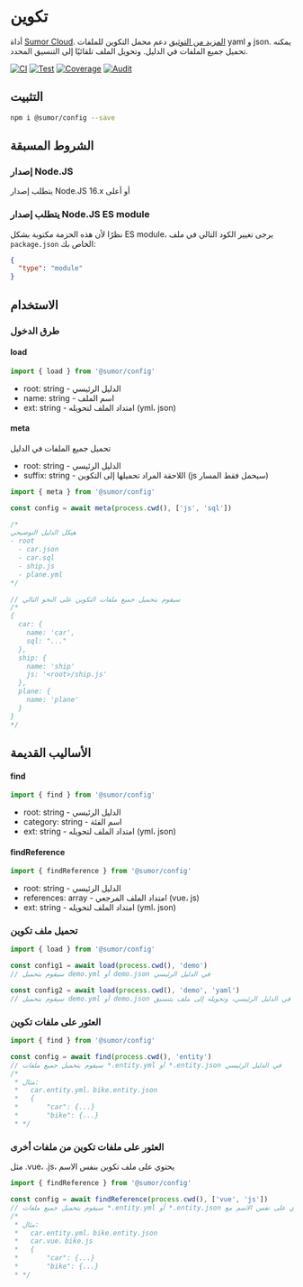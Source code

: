# تكوين

أداة [Sumor Cloud](https://sumor.cloud).
[المزيد من التوثيق](https://sumor.cloud/config)
دعم محمل التكوين للملفات yaml و json. يمكنه تحميل جميع الملفات في الدليل.
وتحويل الملف تلقائيًا إلى التنسيق المحدد.

[![CI](https://github.com/sumor-cloud/config/actions/workflows/ci.yml/badge.svg)](https://github.com/sumor-cloud/config/actions/workflows/ci.yml)
[![Test](https://github.com/sumor-cloud/config/actions/workflows/ut.yml/badge.svg)](https://github.com/sumor-cloud/config/actions/workflows/ut.yml)
[![Coverage](https://github.com/sumor-cloud/config/actions/workflows/coverage.yml/badge.svg)](https://github.com/sumor-cloud/config/actions/workflows/coverage.yml)
[![Audit](https://github.com/sumor-cloud/config/actions/workflows/audit.yml/badge.svg)](https://github.com/sumor-cloud/config/actions/workflows/audit.yml)

## التثبيت

```bash
npm i @sumor/config --save
```

## الشروط المسبقة

### إصدار Node.JS

يتطلب إصدار Node.JS 16.x أو أعلى

### يتطلب إصدار Node.JS ES module

نظرًا لأن هذه الحزمة مكتوبة بشكل ES module،
يرجى تغيير الكود التالي في ملف `package.json` الخاص بك:

```json
{
  "type": "module"
}
```

## الاستخدام

### طرق الدخول

#### load

```js
import { load } from '@sumor/config'
```

- root: string - الدليل الرئيسي
- name: string - اسم الملف
- ext: string - امتداد الملف لتحويله (yml، json)

#### meta

تحميل جميع الملفات في الدليل

- root: string - الدليل الرئيسي
- suffix: string - اللاحقة المراد تحميلها إلى التكوين (js سيحمل فقط المسار)

```js
import { meta } from '@sumor/config'

const config = await meta(process.cwd(), ['js', 'sql'])

/*
هيكل الدليل التوضيحي
- root
  - car.json
  - car.sql
  - ship.js
  - plane.yml
*/

// سيقوم بتحميل جميع ملفات التكوين على النحو التالي
/*
{
  car: {
    name: 'car',
    sql: "..."
  },
  ship: {
    name: 'ship'
    js: '<root>/ship.js'
  },
  plane: {
    name: 'plane'
  }
}
*/
```

## الأساليب القديمة

#### find

```js
import { find } from '@sumor/config'
```

- root: string - الدليل الرئيسي
- category: string - اسم الفئة
- ext: string - امتداد الملف لتحويله (yml، json)

#### findReference

```js
import { findReference } from '@sumor/config'
```

- root: string - الدليل الرئيسي
- references: array - امتداد الملف المرجعي (vue، js)
- ext: string - امتداد الملف لتحويله (yml، json)

### تحميل ملف تكوين

```javascript
import { load } from '@sumor/config'

const config1 = await load(process.cwd(), 'demo')
// سيقوم بتحميل demo.yml أو demo.json في الدليل الرئيسي

const config2 = await load(process.cwd(), 'demo', 'yaml')
// سيقوم بتحميل demo.yml أو demo.json في الدليل الرئيسي، وتحويله إلى ملف بتنسيق yaml
```

### العثور على ملفات تكوين

```javascript
import { find } from '@sumor/config'

const config = await find(process.cwd(), 'entity')
// سيقوم بتحميل جميع ملفات *.entity.yml أو *.entity.json في الدليل الرئيسي
/*
 * مثال:
 *   car.entity.yml، bike.entity.json
 *   {
 *       "car": {...}
 *       "bike": {...}
 * */
```

### العثور على ملفات تكوين من ملفات أخرى

مثل .vue، .js، يحتوي على ملف تكوين بنفس الاسم

```javascript
import { findReference } from '@sumor/config'

const config = await findReference(process.cwd(), ['vue', 'js'])
// سيقوم بتحميل جميع ملفات *.entity.yml أو *.entity.json التي تحتوي على نفس الاسم مع *.vue أو *.js في الدليل الرئيسي
/*
 * مثال:
 *   car.entity.yml، bike.entity.json
 *   car.vue، bike.js
 *   {
 *       "car": {...}
 *       "bike": {...}
 * */
```